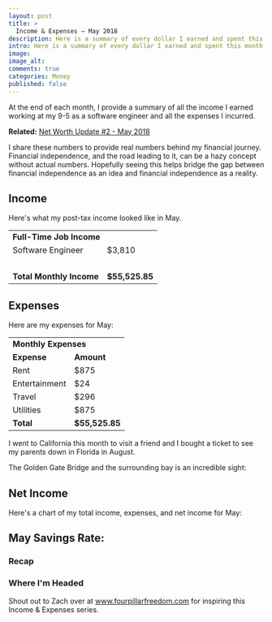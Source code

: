 ```yaml
---
layout: post
title: >
  Income & Expenses – May 2018
description: Here is a summary of every dollar I earned and spent this month.
intro: Here is a summary of every dollar I earned and spent this month...
image:
image_alt:
comments: true
categories: Money
published: false
---
```

At the end of each month, I provide a summary of all the income I earned working at my 9-5 as a software engineer and all the expenses I incurred.

**Related:** [Net Worth Update #2 - May 2018](/net-worth-may-2018)

I share these numbers to provide real numbers behind my financial journey. Financial independence, and the road leading to it, can be a hazy concept without actual numbers. Hopefully seeing this helps bridge the gap between financial independence as an idea and financial independence as a reality.

## Income
Here's what my post-tax income looked like in May.

<table>
  <tbody>
    <tr>
      <td colspan="2"><strong>Full-Time Job Income</strong></td>
    </tr>
    <tr>
      <td>Software Engineer</td>
      <td>$3,810</td>
    </tr>
    <tr>
      <td>&nbsp;</td>
      <td>&nbsp;</td>
    </tr>
    <tr>
      <td><strong>Total Monthly Income</strong></td>
      <td><strong>$55,525.85</strong></td>
    </tr>
  </tbody>
</table>

## Expenses
Here are my expenses for May:

<table>
  <tbody>
    <tr>
      <td colspan="2"><strong>Monthly Expenses</strong></td>
    </tr>
    <tr>
      <td><strong>Expense</strong></td>
      <td><strong>Amount</strong></td>
    </tr>
    <tr>
      <td>Rent</td>
      <td>$875</td>
    </tr>
    <tr>
      <td>Entertainment</td>
      <td>$24</td>
    </tr>
    <tr>
      <td>Travel</td>
      <td>$296</td>
    </tr>
    <tr>
      <td>Utilities</td>
      <td>$875</td>
    </tr>
    <tr>
      <td><strong>Total</strong></td>
      <td><strong>$55,525.85</strong></td>
    </tr>
  </tbody>
</table>

I went to California this month to visit a friend and I bought a ticket to see my parents down in Florida in August.

The Golden Gate Bridge and the surrounding bay is an incredible sight:
![]()

## Net Income
Here's a chart of my total income, expenses, and net income for May:

## May Savings Rate:

### Recap

### Where I'm Headed

Shout out to Zach over at www.fourpillarfreedom.com for inspiring this Income & Expenses series.
